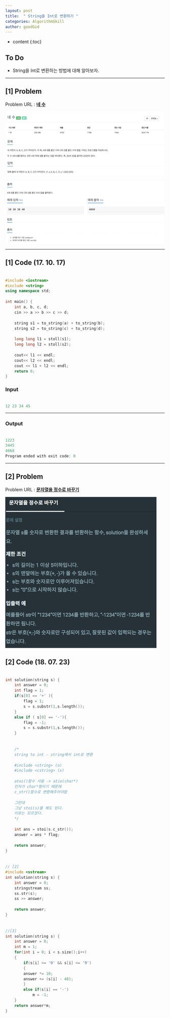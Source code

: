 ```yaml
---
layout: post
title:  " String을 Int로 변환하기 "
categories: AlgorithmSkill
author: goodGid
---
```

* content
{:toc}


## To Do

* String을 Int로 변환하는 방법에 대해 알아보자.






---

## [1] Problem

Problem URL : **[네 수](https://www.acmicpc.net/problem/10824)**


![](/assets/img/algorithm/10824_1.png)
    
![](/assets/img/algorithm/10824_2.png)





---


## [1] Code (17. 10. 17)

``` cpp

#include <iostream>
#include <string>
using namespace std;

int main() {
    int a, b, c, d;
    cin >> a >> b >> c >> d;
    
    string s1 = to_string(a) + to_string(b);
    string s2 = to_string(c) + to_string(d);
    
    long long l1 = stoll(s1);
    long long l2 = stoll(s2);
    
    cout<< l1 << endl;
    cout<< l2 << endl;
    cout << l1 + l2 << endl;
    return 0;
}

```

### Input

``` cpp

12 23 34 45

```

---

### Output

``` cpp

1223
3445
4668
Program ended with exit code: 0

```


---


## [2] Problem

Problem URL : **[문자열을 정수로 바꾸기](https://programmers.co.kr/learn/courses/30/lessons/12925)**

![](/assets/img/algorithm/type_conversion_1.png)



## [2] Code (18. 07. 23)

``` cpp

int solution(string s) {
    int answer = 0;
    int flag = 1;
    if(s[0] == '+' ){
        flag = 1;
        s = s.substr(1,s.length());
    }
    else if ( s[0] == '-'){
        flag = -1;
        s = s.substr(1,s.length());
    }


    /*
    string to int - string에서 int로 변환
    
    #include <string> (o)
    #include <cstring> (x)

    atoi()함수 사용 -> atio(char*)
    인자가 char*형이기 때문에
    c_str()함수로 변환해주어야함

    그런데
    그냥 stoi(s)를 해도 된다. 
    이유는 모르겠다.
    */
    
    int ans = stoi(s.c_str());
    answer = ans * flag;
    
    return answer;
}


// [2]
#include <sstream>
int solution(string s) {
    int answer = 0;
    stringstream ss;
    ss.str(s);
    ss >> answer;

    return answer;
}


//[3]
int solution(string s) {
    int answer = 0;
    int m = 1;
    for(int i = 0; i < s.size();i++)
    {
        if(s[i] >= '0' && s[i] <= '9')
        {
        answer *= 10;
        answer += (s[i] - 48);
        }
        else if(s[i] == '-')
            m = -1;
    }
    return answer*m;
}

```

